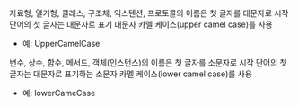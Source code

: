 
자료형, 열거형, 클래스, 구조체, 익스텐션, 프로토콜의 이름은 첫 글자를 대문자로 시작
단어의 첫 글자는 대문자로 표기 대문자 카멜 케이스(upper camel case)를 사용
- 예: UpperCamelCase


변수, 상수, 함수, 메서드, 객체(인스턴스)의 이름은 첫 글자를 소문자로 시작
단어의 첫 글자는 대문자로 표기하는 소문자 카멜 케이스(lower camel case)를 사용
- 예: lowerCameCase